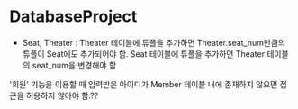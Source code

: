 # DatabaseProject


- Seat, Theater
: Theater 테이블에 튜플을 추가하면 Theater.seat_num만큼의 튜플이 Seat에도 추가되어야 함.
Seat 테이블에 튜플을 추가하면 Theater 테이블의 seat_num을 변경해야 함

'회원' 기능을 이용할 때 입력받은 아이디가 Member 테이블 내에 존재하지 않으면 접근을 허용하지 않아야 함.??
